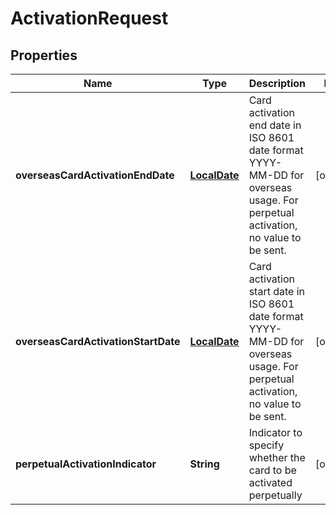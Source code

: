 # ActivationRequest

## Properties
Name | Type | Description | Notes
------------ | ------------- | ------------- | -------------
**overseasCardActivationEndDate** | [**LocalDate**](LocalDate.md) | Card activation end date in ISO 8601 date format YYYY-MM-DD for overseas usage. For perpetual activation, no value to be sent. |  [optional]
**overseasCardActivationStartDate** | [**LocalDate**](LocalDate.md) | Card activation start date in ISO 8601 date format YYYY-MM-DD for overseas usage. For perpetual activation, no value to be sent. |  [optional]
**perpetualActivationIndicator** | **String** | Indicator to specify whether the card to be activated perpetually |  [optional]
